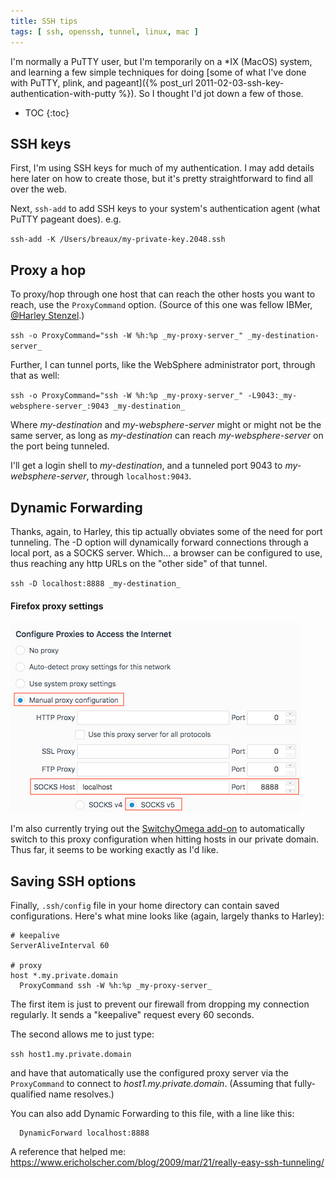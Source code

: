 ```yaml
---
title: SSH tips
tags: [ ssh, openssh, tunnel, linux, mac ]
---
```

I'm normally a PuTTY user, but I'm temporarily on a *IX (MacOS) system, and learning a few simple techniques for doing [some of what I've done with PuTTY, plink, and pageant]({% post_url 2011-02-03-ssh-key-authentication-with-putty %}). So I thought I'd jot down a few of those.

* TOC
{:toc}

## SSH keys

First, I'm using SSH keys for much of my authentication. I may add details here later on how to create those, but it's pretty straightforward to find all over the web.

Next, `ssh-add` to add SSH keys to your system's authentication agent (what PuTTY pageant does). e.g.

`ssh-add -K /Users/breaux/my-private-key.2048.ssh`

## Proxy a hop

To proxy/hop through one host that can reach the other hosts you want to reach, use the `ProxyCommand` option. (Source of this one was fellow IBMer, <span class="vcard">[@Harley Stenzel](https://www.ibm.com/developerworks/community/profiles/html/profileView.do?userid=0600022V4M).)

`ssh -o ProxyCommand="ssh -W %h:%p _my-proxy-server_" _my-destination-server_`

Further, I can tunnel ports, like the WebSphere administrator port, through that as well:

`ssh -o ProxyCommand="ssh -W %h:%p _my-proxy-server_" -L9043:_my-websphere-server_:9043 _my-destination_`

Where _my-destination_ and _my-websphere-server_ might or might not be the same server, as long as _my-destination_ can reach _my-websphere-server_ on the port being tunneled.

I'll get a login shell to _my-destination_, and a tunneled port 9043 to _my-websphere-server_, through `localhost:9043`.

## Dynamic Forwarding

Thanks, again, to Harley, this tip actually obviates some of the need for port tunneling. The -D option will dynamically forward connections through a local port, as a SOCKS server. Which... a browser can be configured to use, thus reaching any http URLs on the "other side" of that tunnel.

`ssh -D localhost:8888 _my-destination_`

#### Firefox proxy settings

[![image](/assets/FirefoxProxy.png)](/assets/FirefoxProxy.png)

I'm also currently trying out the [SwitchyOmega add-on](https://addons.mozilla.org/en-US/firefox/addon/switchyomega/) to automatically switch to this proxy configuration when hitting hosts in our private domain. Thus far, it seems to be working exactly as I'd like.

## Saving SSH options

Finally, `.ssh/config` file in your home directory can contain saved configurations. Here's what mine looks like (again, largely thanks to Harley):

```
# keepalive  
ServerAliveInterval 60

# proxy  
host *.my.private.domain  
  ProxyCommand ssh -W %h:%p _my-proxy-server_
```

The first item is just to prevent our firewall from dropping my connection regularly. It sends a "keepalive" request every 60 seconds.

The second allows me to just type:

`ssh host1.my.private.domain`

and have that automatically use the configured proxy server via the `ProxyCommand` to connect to _host1.my.private.domain_. (Assuming that fully-qualified name resolves.)

You can also add Dynamic Forwarding to this file, with a line like this:

```
  DynamicForward localhost:8888
```

A reference that helped me: https://www.ericholscher.com/blog/2009/mar/21/really-easy-ssh-tunneling/
